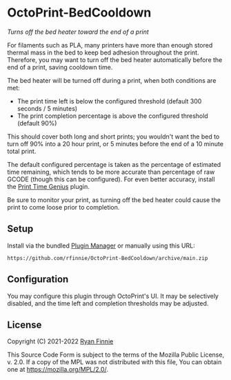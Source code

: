 # OctoPrint-BedCooldown

*Turns off the bed heater toward the end of a print*

For filaments such as PLA, many printers have more than enough stored thermal mass in the bed to keep bed adhesion throughout the print.
Therefore, you may want to turn off the bed heater automatically before the end of a print, saving cooldown time.

The bed heater will be turned off during a print, when both conditions are met:

  * The print time left is below the configured threshold (default 300 seconds / 5 minutes)
  * The print completion percentage is above the configured threshold (default 90%)

This should cover both long and short prints; you wouldn't want the bed to turn off 90% into a 20 hour print, or 5 minutes before the end of a 10 minute total print.

The default configured percentage is taken as the percentage of estimated time remaining, which tends to be more accurate than percentage of raw GCODE (though this can be configured).
For even better accuracy, install the [Print Time Genius](https://plugins.octoprint.org/plugins/PrintTimeGenius/) plugin.

Be sure to monitor your print, as turning off the bed heater could cause the print to come loose prior to completion.

## Setup

Install via the bundled [Plugin Manager](https://docs.octoprint.org/en/master/bundledplugins/pluginmanager.html)
or manually using this URL:

    https://github.com/rfinnie/OctoPrint-BedCooldown/archive/main.zip

## Configuration

You may configure this plugin through OctoPrint's UI.
It may be selectively disabled, and the time left and completion thresholds may be adjusted.

## License

Copyright (C) 2021-2022 [Ryan Finnie](https://www.finnie.org/)

This Source Code Form is subject to the terms of the Mozilla Public License, v.
2.0. If a copy of the MPL was not distributed with this file, You can obtain one
at https://mozilla.org/MPL/2.0/.
